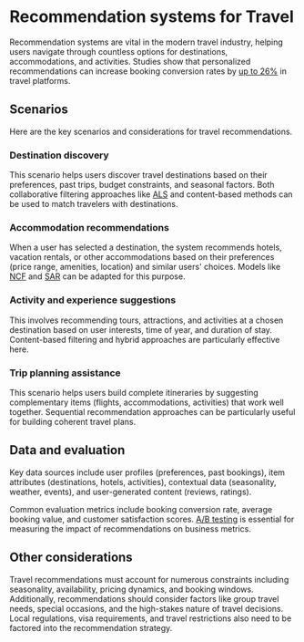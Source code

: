 <!--
Copyright (c) Recommenders contributors.
Licensed under the MIT License.
-->

# Recommendation systems for Travel

Recommendation systems are vital in the modern travel industry, helping users navigate through countless options for destinations, accommodations, and activities. Studies show that personalized recommendations can increase booking conversion rates by [up to 26%](https://www.phocuswire.com/Personalization-in-travel-getting-to-the-how) in travel platforms.

## Scenarios

Here are the key scenarios and considerations for travel recommendations.

### Destination discovery

This scenario helps users discover travel destinations based on their preferences, past trips, budget constraints, and seasonal factors. Both collaborative filtering approaches like [ALS](../../examples/00_quick_start/als_movielens.ipynb) and content-based methods can be used to match travelers with destinations.

### Accommodation recommendations

When a user has selected a destination, the system recommends hotels, vacation rentals, or other accommodations based on their preferences (price range, amenities, location) and similar users' choices. Models like [NCF](../../examples/00_quick_start/ncf_movielens.ipynb) and [SAR](../../examples/00_quick_start/sar_movielens.ipynb) can be adapted for this purpose.

### Activity and experience suggestions

This involves recommending tours, attractions, and activities at a chosen destination based on user interests, time of year, and duration of stay. Content-based filtering and hybrid approaches are particularly effective here.

### Trip planning assistance

This scenario helps users build complete itineraries by suggesting complementary items (flights, accommodations, activities) that work well together. Sequential recommendation approaches can be particularly useful for building coherent travel plans.

## Data and evaluation

Key data sources include user profiles (preferences, past bookings), item attributes (destinations, hotels, activities), contextual data (seasonality, weather, events), and user-generated content (reviews, ratings).

Common evaluation metrics include booking conversion rate, average booking value, and customer satisfaction scores. [A/B testing](../../GLOSSARY.md) is essential for measuring the impact of recommendations on business metrics.

## Other considerations

Travel recommendations must account for numerous constraints including seasonality, availability, pricing dynamics, and booking windows. Additionally, recommendations should consider factors like group travel needs, special occasions, and the high-stakes nature of travel decisions. Local regulations, visa requirements, and travel restrictions also need to be factored into the recommendation strategy.
